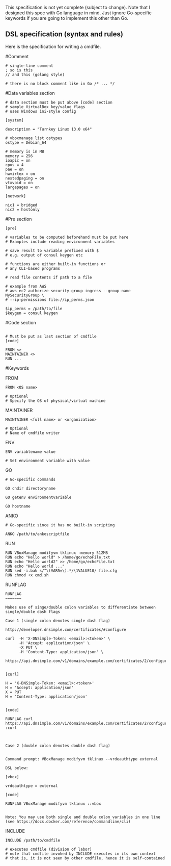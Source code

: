 This specification is not yet complete (subject to change). Note that I designed this spec with Go language in mind. Just ignore Go-specific keywords if you are going to implement this other than Go.

DSL specification (syntax and rules)
------------------------------------

Here is the specification for writing a cmdfile.

#Comment

```
# single-line comment
; so is this
// and this (golang style)

# there is no block comment like in Go /* ... */
```

#Data variables section

```
# data section must be put above [code] section
# sample VirtualBox key/value flags
# uses Windows ini-style config

[system]

description = "Turnkey Linux 13.0 x64"

# vboxmanage list ostypes
ostype = Debian_64

# memory is in MB
memory = 256
ioapic = on
cpus = 4
pae = on
hwvirtex = on 
nestedpaging = on 
vtxvpid = on 
largepages = on

[network]

nic1 = bridged
nic2 = hostonly
```

#Pre section 

```
[pre]

# variables to be computed beforehand must be put here
# Examples include reading environment variables

# save result to variable prefixed with $
# e.g. output of consul keygen etc

# functions are either built-in functions or
# any CLI-based programs

# read file contents if path to a file

# example from AWS
# aws ec2 authorize-security-group-ingress --group-name MySecurityGroup \
# --ip-permissions file://ip_perms.json

$ip_perms = /path/to/file	
$keygen = consul keygen
```

#Code section

```

# Must be put as last section of cmdfile
[code]

FROM <>
MAINTAINER <>
RUN ...

```

#Keywords

FROM

```
FROM <OS name>

# Optional
# Specify the OS of physical/virtual machine
```

MAINTAINER

```
MAINTAINER <full name> or <organization>

# Optional
# Name of cmdfile writer
```

ENV

```
ENV variablename value

# Set environment variable with value
```

GO

```
# Go-specific commands

GO chdir directoryname

GO getenv environmentvariable

GO hostname
```

ANKO

```
# Go-specific since it has no built-in scripting

ANKO /path/to/ankoscriptfile
```

RUN

```script
RUN VBoxManage modifyvm tklinux -memory 512MB
RUN echo "Hello world" > /home/go/echoFile.txt
RUN echo "Hello world2" >> /home/go/echoFile.txt
RUN echo "Hello world ..."
RUN sed -i.bak s/^\(VAR5=\).*/\1VALUE10/ file.cfg
RUN chmod +x cmd.sh
```

RUNFLAG

```
RUNFLAG
=======

Makes use of singe/double colon variables to differentiate between single/double dash flags

Case 1 (single colon denotes single dash flag)

http://developer.dnsimple.com/certificates/#configure

curl  -H 'X-DNSimple-Token: <email>:<token>' \
      -H 'Accept: application/json' \
      -X PUT \
      -H 'Content-Type: application/json' \
      https://api.dnsimple.com/v1/domains/example.com/certificates/2/configure
	  
	 
[curl]

H = 'X-DNSimple-Token: <email>:<token>'
H = 'Accept: application/json'
X = PUT
H = 'Content-Type: application/json'

	 
[code]
	 
RUNFLAG curl https://api.dnsimple.com/v1/domains/example.com/certificates/2/configure :curl



Case 2 (double colon denotes double dash flag)


Command prompt: VBoxManage modifyvm tklinux --vrdeauthtype external

DSL below:

[vbox]

vrdeauthtype = external

[code]

RUNFLAG VBoxManage modifyvm tklinux ::vbox


Note: You may use both single and double colon variables in one line 
(see https://docs.docker.com/reference/commandline/cli)
```

INCLUDE

```
INCLUDE /path/to/cmdfile

# executes cmdfile (division of labor)
# note that cmdfile invoked by INCLUDE executes in its own context
# that is, it is not seen by other cmdfile, hence it is self-contained
```
